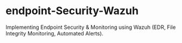 # endpoint-Security-Wazuh
Implementing Endpoint Security &amp; Monitoring using Wazuh (EDR, File Integrity Monitoring, Automated Alerts).

